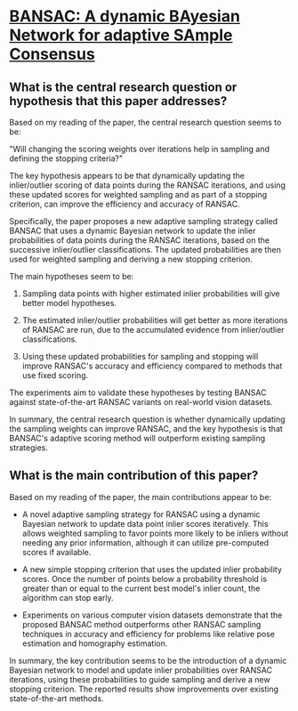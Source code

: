 # [BANSAC: A dynamic BAyesian Network for adaptive SAmple Consensus](https://arxiv.org/abs/2309.08690)

## What is the central research question or hypothesis that this paper addresses?

 Based on my reading of the paper, the central research question seems to be:

"Will changing the scoring weights over iterations help in sampling and defining the stopping criteria?"

The key hypothesis appears to be that dynamically updating the inlier/outlier scoring of data points during the RANSAC iterations, and using these updated scores for weighted sampling and as part of a stopping criterion, can improve the efficiency and accuracy of RANSAC. 

Specifically, the paper proposes a new adaptive sampling strategy called BANSAC that uses a dynamic Bayesian network to update the inlier probabilities of data points during the RANSAC iterations, based on the successive inlier/outlier classifications. The updated probabilities are then used for weighted sampling and deriving a new stopping criterion.

The main hypotheses seem to be:

1) Sampling data points with higher estimated inlier probabilities will give better model hypotheses.

2) The estimated inlier/outlier probabilities will get better as more iterations of RANSAC are run, due to the accumulated evidence from inlier/outlier classifications.

3) Using these updated probabilities for sampling and stopping will improve RANSAC's accuracy and efficiency compared to methods that use fixed scoring.

The experiments aim to validate these hypotheses by testing BANSAC against state-of-the-art RANSAC variants on real-world vision datasets.

In summary, the central research question is whether dynamically updating the sampling weights can improve RANSAC, and the key hypothesis is that BANSAC's adaptive scoring method will outperform existing sampling strategies.


## What is the main contribution of this paper?

 Based on my reading of the paper, the main contributions appear to be:

- A novel adaptive sampling strategy for RANSAC using a dynamic Bayesian network to update data point inlier scores iteratively. This allows weighted sampling to favor points more likely to be inliers without needing any prior information, although it can utilize pre-computed scores if available.

- A new simple stopping criterion that uses the updated inlier probability scores. Once the number of points below a probability threshold is greater than or equal to the current best model's inlier count, the algorithm can stop early. 

- Experiments on various computer vision datasets demonstrate that the proposed BANSAC method outperforms other RANSAC sampling techniques in accuracy and efficiency for problems like relative pose estimation and homography estimation.

In summary, the key contribution seems to be the introduction of a dynamic Bayesian network to model and update inlier probabilities over RANSAC iterations, using these probabilities to guide sampling and derive a new stopping criterion. The reported results show improvements over existing state-of-the-art methods.
